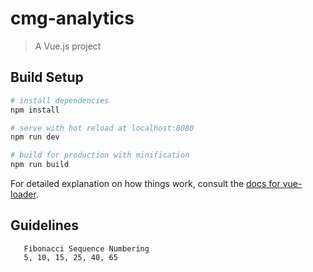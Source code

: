 # cmg-analytics

> A Vue.js project

## Build Setup

``` bash
# install dependencies
npm install

# serve with hot reload at localhost:8080
npm run dev

# build for production with minification
npm run build
```

For detailed explanation on how things work, consult the [docs for vue-loader](http://vuejs.github.io/vue-loader).
## Guidelines
```
   Fibonacci Sequence Numbering
   5, 10, 15, 25, 40, 65
```